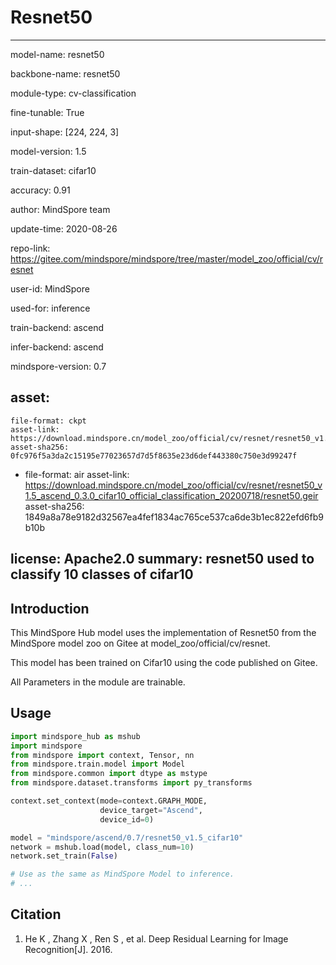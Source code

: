 # Resnet50

---

model-name: resnet50

backbone-name: resnet50

module-type: cv-classification

fine-tunable: True

input-shape: [224, 224, 3]

model-version: 1.5

train-dataset: cifar10

accuracy: 0.91



author: MindSpore team

update-time: 2020-08-26

repo-link: https://gitee.com/mindspore/mindspore/tree/master/model_zoo/official/cv/resnet

user-id: MindSpore

used-for: inference

train-backend: ascend

infer-backend: ascend

mindspore-version: 0.7

asset:
  -
    file-format: ckpt
    asset-link: https://download.mindspore.cn/model_zoo/official/cv/resnet/resnet50_v1.5_ascend_0.3.0_cifar10_official_classification_20200718/resnet50.ckpt
    asset-sha256: 0fc976f5a3da2c15195e77023657d7d5f8635e23d6def443380c750e3d99247f
  -
    file-format: air
    asset-link: https://download.mindspore.cn/model_zoo/official/cv/resnet/resnet50_v1.5_ascend_0.3.0_cifar10_official_classification_20200718/resnet50.geir
    asset-sha256: 1849a8a78e9182d32567ea4fef1834ac765ce537ca6de3b1ec822efd6fb9b10b

license: Apache2.0
summary: resnet50 used to classify 10 classes of cifar10
---


## Introduction

This MindSpore Hub model uses the implementation of Resnet50 from the MindSpore model zoo on Gitee at model_zoo/official/cv/resnet.

This model has been trained on Cifar10 using the code published on Gitee.

All Parameters in the module are trainable.

## Usage

```python
import mindspore_hub as mshub
import mindspore
from mindspore import context, Tensor, nn
from mindspore.train.model import Model
from mindspore.common import dtype as mstype
from mindspore.dataset.transforms import py_transforms

context.set_context(mode=context.GRAPH_MODE,
                    device_target="Ascend",
                    device_id=0)

model = "mindspore/ascend/0.7/resnet50_v1.5_cifar10"
network = mshub.load(model, class_num=10)
network.set_train(False)

# Use as the same as MindSpore Model to inference.
# ...
```

## Citation

1. He K , Zhang X , Ren S , et al. Deep Residual Learning for Image Recognition[J]. 2016.

